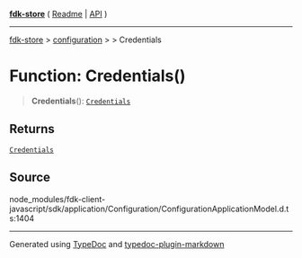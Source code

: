 [**fdk-store**](../../../README.md) ( [Readme](../../../README.md) \| [API](../../../API.md) )

---

[fdk-store](../../../API.md) > [configuration](../../README.md) > [<internal>](../README.md) > Credentials

# Function: Credentials()

> **Credentials**(): [`Credentials`](../type-aliases/type-alias.Credentials.md)

## Returns

[`Credentials`](../type-aliases/type-alias.Credentials.md)

## Source

node_modules/fdk-client-javascript/sdk/application/Configuration/ConfigurationApplicationModel.d.ts:1404

---

Generated using [TypeDoc](https://typedoc.org/) and [typedoc-plugin-markdown](https://www.npmjs.com/package/typedoc-plugin-markdown)
